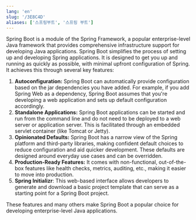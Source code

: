 ```yaml
---
lang: 'en'
slug: '/3E8C4D'
aliases: ['스프링부트', '스프링 부트']
---
```


Spring Boot is a module of the Spring Framework, a popular enterprise-level Java framework that provides comprehensive infrastructure support for developing Java applications. Spring Boot simplifies the process of setting up and developing Spring applications. It is designed to get you up and running as quickly as possible, with minimal upfront configuration of Spring. It achieves this through several key features:

1. **Autoconfiguration:** Spring Boot can automatically provide configuration based on the jar dependencies you have added. For example, if you add Spring Web as a dependency, Spring Boot assumes that you're developing a web application and sets up default configuration accordingly.
2. **Standalone Applications:** Spring Boot applications can be started and run from the command line and do not need to be deployed to a web server or application server. This is facilitated through an embedded servlet container (like Tomcat or Jetty).
3. **Opinionated Defaults:** Spring Boot has a narrow view of the Spring platform and third-party libraries, making confident default choices to reduce configuration and aid quicker development. These defaults are designed around everyday use cases and can be overridden.
4. **Production-Ready Features:** It comes with non-functional, out-of-the-box features like health checks, metrics, auditing, etc., making it easier to move into production.
5. **Spring Initializr**: This web-based interface allows developers to generate and download a basic project template that can serve as a starting point for a Spring Boot project.

These features and many others make Spring Boot a popular choice for developing enterprise-level Java applications.
